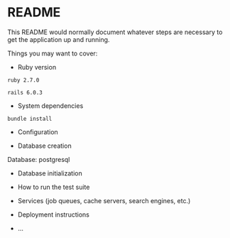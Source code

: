 # README

This README would normally document whatever steps are necessary to get the
application up and running.

Things you may want to cover:

* Ruby version

``ruby 2.7.0``

``rails 6.0.3``

* System dependencies

``bundle install``

* Configuration

* Database creation

Database: postgresql

* Database initialization

* How to run the test suite

* Services (job queues, cache servers, search engines, etc.)

* Deployment instructions

* ...
